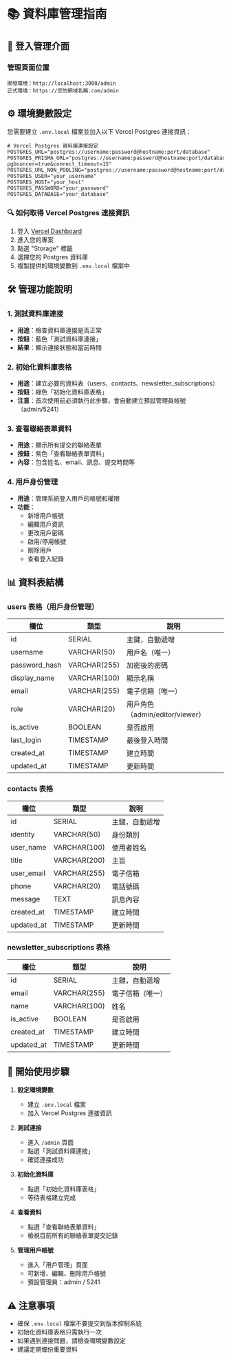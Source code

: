 # 📚 資料庫管理指南

## 🔐 登入管理介面

### 管理頁面位置
```
開發環境：http://localhost:3000/admin
正式環境：https://您的網域名稱.com/admin
```

## ⚙️ 環境變數設定

您需要建立 `.env.local` 檔案並加入以下 Vercel Postgres 連接資訊：

```env
# Vercel Postgres 資料庫連接設定
POSTGRES_URL="postgres://username:password@hostname:port/database"
POSTGRES_PRISMA_URL="postgres://username:password@hostname:port/database?pgbouncer=true&connect_timeout=15"
POSTGRES_URL_NON_POOLING="postgres://username:password@hostname:port/database"
POSTGRES_USER="your_username"
POSTGRES_HOST="your_host"
POSTGRES_PASSWORD="your_password"
POSTGRES_DATABASE="your_database"
```

### 🔍 如何取得 Vercel Postgres 連接資訊

1. 登入 [Vercel Dashboard](https://vercel.com)
2. 進入您的專案
3. 點選 "Storage" 標籤
4. 選擇您的 Postgres 資料庫
5. 複製提供的環境變數到 `.env.local` 檔案中

## 🛠️ 管理功能說明

### 1. 測試資料庫連接
- **用途**：檢查資料庫連接是否正常
- **按鈕**：藍色「測試資料庫連接」
- **結果**：顯示連接狀態和當前時間

### 2. 初始化資料庫表格
- **用途**：建立必要的資料表（users、contacts、newsletter_subscriptions）
- **按鈕**：綠色「初始化資料庫表格」
- **注意**：首次使用前必須執行此步驟，會自動建立預設管理員帳號（admin/5241）

### 3. 查看聯絡表單資料
- **用途**：顯示所有提交的聯絡表單
- **按鈕**：紫色「查看聯絡表單資料」
- **內容**：包含姓名、email、訊息、提交時間等

### 4. 用戶身份管理
- **用途**：管理系統登入用戶的帳號和權限
- **功能**：
  - 新增用戶帳號
  - 編輯用戶資訊
  - 更改用戶密碼
  - 啟用/停用帳號
  - 刪除用戶
  - 查看登入紀錄

## 📊 資料表結構

### users 表格（用戶身份管理）
| 欄位 | 類型 | 說明 |
|------|------|------|
| id | SERIAL | 主鍵，自動遞增 |
| username | VARCHAR(50) | 用戶名（唯一） |
| password_hash | VARCHAR(255) | 加密後的密碼 |
| display_name | VARCHAR(100) | 顯示名稱 |
| email | VARCHAR(255) | 電子信箱（唯一） |
| role | VARCHAR(20) | 用戶角色（admin/editor/viewer） |
| is_active | BOOLEAN | 是否啟用 |
| last_login | TIMESTAMP | 最後登入時間 |
| created_at | TIMESTAMP | 建立時間 |
| updated_at | TIMESTAMP | 更新時間 |

### contacts 表格
| 欄位 | 類型 | 說明 |
|------|------|------|
| id | SERIAL | 主鍵，自動遞增 |
| identity | VARCHAR(50) | 身份類別 |
| user_name | VARCHAR(100) | 使用者姓名 |
| title | VARCHAR(200) | 主旨 |
| user_email | VARCHAR(255) | 電子信箱 |
| phone | VARCHAR(20) | 電話號碼 |
| message | TEXT | 訊息內容 |
| created_at | TIMESTAMP | 建立時間 |
| updated_at | TIMESTAMP | 更新時間 |

### newsletter_subscriptions 表格
| 欄位 | 類型 | 說明 |
|------|------|------|
| id | SERIAL | 主鍵，自動遞增 |
| email | VARCHAR(255) | 電子信箱（唯一） |
| name | VARCHAR(100) | 姓名 |
| is_active | BOOLEAN | 是否啟用 |
| created_at | TIMESTAMP | 建立時間 |
| updated_at | TIMESTAMP | 更新時間 |

## 🚀 開始使用步驟

1. **設定環境變數**
   - 建立 `.env.local` 檔案
   - 加入 Vercel Postgres 連接資訊

2. **測試連接**
   - 進入 `/admin` 頁面
   - 點選「測試資料庫連接」
   - 確認連接成功

3. **初始化資料庫**
   - 點選「初始化資料庫表格」
   - 等待表格建立完成

4. **查看資料**
   - 點選「查看聯絡表單資料」
   - 檢視目前所有的聯絡表單提交記錄

5. **管理用戶帳號**
   - 進入「用戶管理」頁面
   - 可新增、編輯、刪除用戶帳號
   - 預設管理員：admin / 5241

## ⚠️ 注意事項

- 確保 `.env.local` 檔案不要提交到版本控制系統
- 初始化資料庫表格只需執行一次
- 如果遇到連接問題，請檢查環境變數設定
- 建議定期備份重要資料 